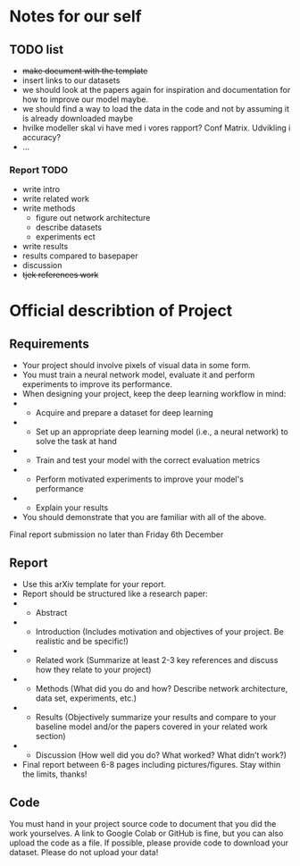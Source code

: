 
# Notes for our self

## TODO list
- ~~make document with the template~~
- insert links to our datasets
- we should look at the papers again for inspiration and documentation for how to improve our model maybe.  
- we should find a way to load the data in the code and not by assuming it is already downloaded maybe  
- hvilke modeller skal vi have med i vores rapport? Conf Matrix. Udvikling i accuracy?
- ...

### Report TODO
- write intro
- write related work
- write methods
    - figure out network architecture
    - describe datasets
    - experiments ect
- write results
- results compared to basepaper
- discussion
- ~~tjek references work~~

# Official describtion of Project 
## Requirements  
   - Your project should involve pixels of visual data in some form.  
   - You must train a neural network model, evaluate it and perform experiments to improve its performance.  
   - When designing your project, keep the deep learning workflow in mind:  
   -  -    Acquire and prepare a dataset for deep learning  
   -    -  Set up an appropriate deep learning model (i.e., a neural network) to solve the task at hand  
   - - Train and test your model with the correct evaluation metrics  
   -  -   Perform motivated experiments to improve your model's performance  
   -   -  Explain your results  
   - You should demonstrate that you are familiar with all of the above.  

Final report submission no later than Friday 6th December

## Report
- Use this arXiv template for your report.    
-    Report should be structured like a research paper:  
- -  Abstract  
- -  Introduction (Includes motivation and objectives of your project. Be realistic and be specific!)  
-  - Related work (Summarize at least 2-3 key references and discuss how they relate to your project)  
-   - Methods (What did you do and how? Describe network architecture, data set, experiments, etc.)  
-   - Results (Objectively summarize your results and compare to your baseline model and/or the papers covered in your related work section)  
-   - Discussion (How well did you do? What worked? What didn’t work?)  
-    Final report between 6-8 pages including pictures/figures. Stay within the limits, thanks!  

## Code
You must hand in your project source code to document that you did the work yourselves. A link to Google Colab or GitHub is fine, but you can also upload the code as a file. 
    If possible, please provide code to download your dataset. Please do not upload your data!

